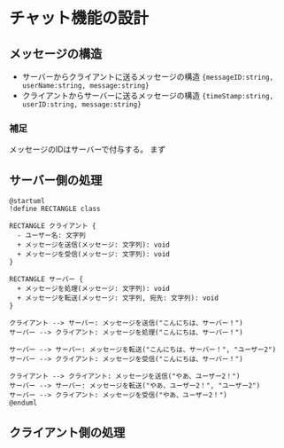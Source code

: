 # チャット機能の設計
## メッセージの構造
- サーバーからクライアントに送るメッセージの構造
  `{messageID:string, userName:string, message:string}`
- クライアントからサーバーに送るメッセージの構造
  `{timeStamp:string, userID:string, message:string}`

### 補足
メッセージのIDはサーバーで付与する。
まず

## サーバー側の処理
```plantuml
@startuml
!define RECTANGLE class

RECTANGLE クライアント {
  - ユーザー名: 文字列
  + メッセージを送信(メッセージ: 文字列): void
  + メッセージを受信(メッセージ: 文字列): void
}

RECTANGLE サーバー {
  + メッセージを処理(メッセージ: 文字列): void
  + メッセージを転送(メッセージ: 文字列, 宛先: 文字列): void
}

クライアント --> サーバー: メッセージを送信("こんにちは、サーバー！")
サーバー --> クライアント: メッセージを処理("こんにちは、サーバー！")

サーバー --> サーバー: メッセージを転送("こんにちは、サーバー！", "ユーザー2")
サーバー --> クライアント: メッセージを受信("こんにちは、サーバー！")

クライアント --> クライアント: メッセージを送信("やあ、ユーザー2！")
サーバー --> サーバー: メッセージを転送("やあ、ユーザー2！", "ユーザー2")
サーバー --> クライアント: メッセージを受信("やあ、ユーザー2！")
@enduml

```
## クライアント側の処理